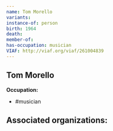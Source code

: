 ```yaml
---
name: Tom Morello
variants: 
instance-of: person
birth: 1964
death: 
member-of: 
has-occupation: musician
VIAF: http://viaf.org/viaf/261004839
---
```

## Tom Morello

**Occupation:** 
- #musician

**Associated organizations:** 
- 